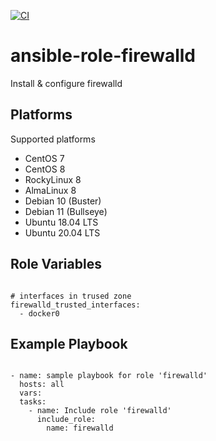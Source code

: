 [![CI](https://github.com/de-it-krachten/ansible-role-firewalld/workflows/CI/badge.svg?event=push)](https://github.com/de-it-krachten/ansible-role-firewalld/actions?query=workflow%3ACI)


# ansible-role-firewalld

Install & configure firewalld


Platforms
--------------

Supported platforms

- CentOS 7
- CentOS 8
- RockyLinux 8
- AlmaLinux 8
- Debian 10 (Buster)
- Debian 11 (Bullseye)
- Ubuntu 18.04 LTS
- Ubuntu 20.04 LTS



Role Variables
--------------
<pre><code>
# interfaces in trused zone
firewalld_trusted_interfaces:
  - docker0
</pre></code>


Example Playbook
----------------

<pre><code>
- name: sample playbook for role 'firewalld'
  hosts: all
  vars:
  tasks:
    - name: Include role 'firewalld'
      include_role:
        name: firewalld
</pre></code>
